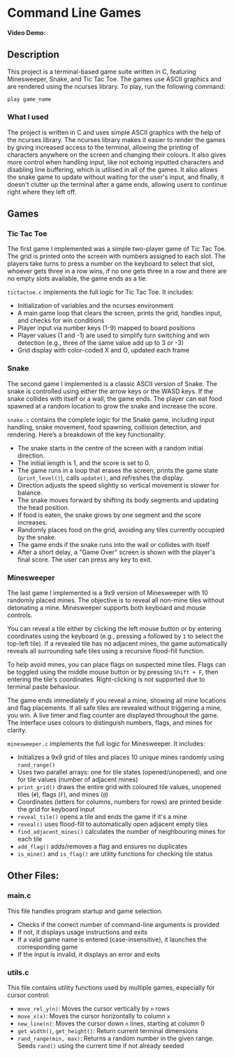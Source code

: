 # Command Line Games
#### Video Demo:  <URL HERE>
## Description
This project is a terminal-based game suite written in C, featuring Minesweeper, Snake, and Tic Tac Toe. The games use ASCII graphics and are rendered using the ncurses library. To play, run the following command:
```bash
play game_name
```
### What I used
The project is written in C and uses simple ASCII graphics with the help of the ncurses library. The ncurses library makes it easier to render the games by giving increased access to the terminal, allowing the printing of characters anywhere on the screen and changing their colours. It also gives more control when handling input, like not echoing inputted characters and disabling line buffering, which is utilised in all of the games. It also allows the snake game to update without waiting for the user's input, and finally, it doesn't clutter up the terminal after a game ends, allowing users to continue right where they left off.
## Games
### Tic Tac Toe
The first game I implemented was a simple two-player game of Tic Tac Toe. The grid is printed onto the screen with numbers assigned to each slot. The players take turns to press a number on the keyboard to select that slot, whoever gets three in a row wins, if no one gets three in a row and there are no empty slots available, the game ends as a tie.

`tictactoe.c` implements the full logic for Tic Tac Toe. It includes:
- Initialization of variables and the ncurses environment
- A main game loop that clears the screen, prints the grid, handles input, and checks for win conditions
- Player input via number keys (1-9) mapped to board positions
- Player values (1 and -1) are used to simplify turn switching and win detection (e.g., three of the same value add up to 3 or -3)
- Grid display with color-coded X and O, updated each frame
### Snake
The second game I implemented is a classic ASCII version of Snake. The snake is controlled using either the arrow keys or the WASD keys. If the snake collides with itself or a wall, the game ends. The player can eat food spawned at a random location to grow the snake and increase the score.

`snake.c` contains the complete logic for the Snake game, including input handling, snake movement, food spawning, collision detection, and rendering. Here’s a breakdown of the key functionality:
- The snake starts in the centre of the screen with a random initial direction.
- The initial length is 1, and the score is set to 0.
- The game runs in a loop that erases the screen, prints the game state (`print_level()`), calls `update()`, and refreshes the display.
- Direction adjusts the speed slightly so vertical movement is slower for balance.
- The snake moves forward by shifting its body segments and updating the head position.
- If food is eaten, the snake grows by one segment and the score increases.
- Randomly places food on the grid, avoiding any tiles currently occupied by the snake.
- The game ends if the snake runs into the wall or collides with itself
- After a short delay, a "Game Over" screen is shown with the player's final score. The user can press any key to exit.
### Minesweeper
The last game I implemented is a 9x9 version of Minesweeper with 10 randomly placed mines. The objective is to reveal all non-mine tiles without detonating a mine. Minesweeper supports both keyboard and mouse controls.

You can reveal a tile either by clicking the left mouse button or by entering coordinates using the keyboard (e.g., pressing `a` followed by `1` to select the top-left tile). If a revealed tile has no adjacent mines, the game automatically reveals all surrounding safe tiles using a recursive flood-fill function.

To help avoid mines, you can place flags on suspected mine tiles. Flags can be toggled using the middle mouse button or by pressing `Shift + F`, then entering the tile's coordinates. Right-clicking is not supported due to terminal paste behaviour.

The game ends immediately if you reveal a mine, showing all mine locations and flag placements. If all safe tiles are revealed without triggering a mine, you win. A live timer and flag counter are displayed throughout the game. The interface uses colours to distinguish numbers, flags, and mines for clarity.

`minesweeper.c` implements the full logic for Minesweeper. It includes:
- Initializes a 9x9 grid of tiles and places 10 unique mines randomly using `rand_range()`
- Uses two parallel arrays: one for tile states (opened/unopened), and one for tile values (number of adjacent mines)
- `print_grid()` draws the entire grid with coloured tile values, unopened tiles (`#`), flags (`F`), and mines (`@`)
- Coordinates (letters for columns, numbers for rows) are printed beside the grid for keyboard input
- `reveal_tile()` opens a tile and ends the game if it's a mine
- `reveal()` uses flood-fill to automatically open adjacent empty tiles
- `find_adjacent_mines()` calculates the number of neighbouring mines for each tile
- `add_flag()` adds/removes a flag and ensures no duplicates
- `is_mine()` and `is_flag()` are utility functions for checking tile status
## Other Files:
### main.c
This file handles program startup and game selection.
- Checks if the correct number of command-line arguments is provided
- If not, it displays usage instructions and exits
- If a valid game name is entered (case-insensitive), it launches the corresponding game
- If the input is invalid, it displays an error and exits
### utils.c
This file contains utility functions used by multiple games, especially for cursor control:
- `move_rel_y(n)`: Moves the cursor vertically by `n` rows
- `move_x(x)`: Moves the cursor horizontally to column `x`
- `new_line(n)`: Moves the cursor down `n` lines, starting at column 0
- `get_width()`, `get_height()`: Return current terminal dimensions
- `rand_range(min, max)`: Returns a random number in the given range. Seeds `rand()` using the current time if not already seeded
